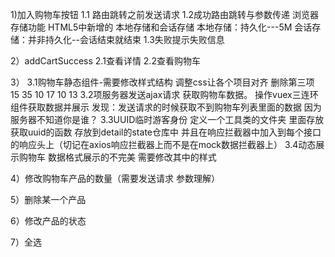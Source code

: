 1)加入购物车按钮
1.1 路由跳转之前发送请求
1.2成功路由跳转与参数传递
浏览器存储功能 HTML5中新增的 本地存储和会话存储
本地存储：持久化---5M
会话存储：并非持久化--会话结束就结束
1.3失败提示失败信息


2）addCartSuccess
2.1查看详情
2.2查看购物车


3）
3.1购物车静态组件-需要修改样式结构
调整css让各个项目对齐 删除第三项 15 35 10 17 10 13
3.2项服务器发送ajax请求 获取购物车数据。 操作vuex三连环 组件获取数据并展示
发现：发送请求的时候获取不到购物车列表里面的数据 因为服务器不知道你是谁？
3.3UUID临时游客身份
定义一个工具类的文件夹 里面存放获取uuid的函数 存放到detail的state仓库中 并且在响应拦截器中加入到每个接口的响应头上（切记在axios响应拦截器上而不是在mock数据拦截器上）
3.4动态展示购物车
数据格式展示的不完美 需要修改其中的样式

4）修改购物车产品的数量（需要发送请求 参数理解）


5）删除某一个产品


6）修改产品的状态


7）全选